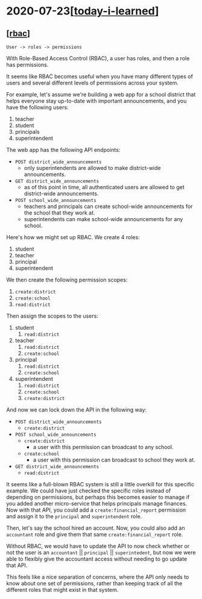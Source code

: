 # 2020-07-23[[today-i-learned]]

## [[rbac]]

```
User -> roles -> permissions
```

With Role-Based Access Control (RBAC), a user has roles, and then a role has
permissions.

It seems like RBAC becomes useful when you have many different types of users
and several different levels of permissions across your system.

For example, let's assume we're building a web app for a school district that
helps everyone stay up-to-date with important announcements, and you have the
following users:

1. teacher
2. student
3. principals
4. superintendent 

The web app has the following API endpoints:

- `POST district_wide_announcements`
  - only superintendents are allowed to make district-wide announcements.
- `GET district_wide_announcements`
  - as of this point in time, all authenticated users are allowed to get
    district-wide announcements.
- `POST school_wide_announcements`
  - teachers and principals can create school-wide announcements for the school
    that they work at.
  - superintendents can make school-wide announcements for any school.


Here's how we might set up RBAC. We create 4 roles:

1. student
2. teacher
3. principal
4. superintendent

We then create the following permission scopes:

1. `create:district`
2. `create:school`
3. `read:district`

Then assign the scopes to the users:

1. student
   1. `read:district`
2. teacher
   1. `read:district`
   2. `create:school`
3. principal
   1. `read:district`
   2. `create:school`
4. superintendent
   1. `read:district`
   2. `create:school`
   3. `create:district`

And now we can lock down the API in the following way:

- `POST district_wide_announcements`
  - `create:district`
- `POST school_wide_announcements`
  - `create:district`
    - a user with this permission can broadcast to any school.
  - `create:school`
    - a user with this permission can broadcast to school they work at.
- `GET district_wide_announcements`
  - `read:district`

It seems like a full-blown RBAC system is still a little overkill for this
specific example. We could have just checked the specific roles instead of
depending on permissions, but perhaps this becomes easier to manage if you added
another micro-service that helps principals manage finances. Now with that API,
you could add a `create:financial_report` permission and assign it to the
`principal` and `superintendent` role.

Then, let's say the school hired an account. Now, you could also add an
`accountant` role and give them that same `create:financial_report` role.

Without RBAC, we would have to update the API to now check whether or not the
user is an `accountant` || `principal` || `superintedent`, but now we were able
to flexibly give the accountant access without needing to go update that API.

This feels like a nice separation of concerns, where the API only needs to know
about one set of permissions, rather than keeping track of all the different
roles that might exist in that system. 

[//begin]: # "Autogenerated link references for markdown compatibility"
[today-i-learned]: ../today-i-learned "Today I Learned"
[rbac]: ../../topics/security/rbac "Role-Based Access Control"
[//end]: # "Autogenerated link references"
